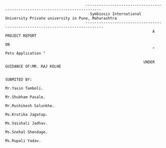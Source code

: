                                         -----------------------------------------------------------------------------
                                          Symbiosis International University Private university in Pune, Maharashtra
                                        ------------------------------------------------------------------------------
                                                                      A PROJECT REPORT 
                                                                              ON
                                                                      " Pets Application "
                                                                            
                                                                  UNDER GUIDANCE OF:MR. RAJ KOLHE 
                                                                          
                                                                             SUBMITED BY:
                                                                           Mr.Yasin Tamboli.
                                                                           Mr.Shubham Pasale.
                                                                           Mr.Rushikesh Salunkhe.
                                                                           Ms.Krutika Jagatap.
                                                                           Ms.Vaishali Jadhav.
                                                                           Ms.Snehal Shendage.
                                                                           Ms.Rupali Yadav.
                                                                              
                                                                              
                                                                                 

                                                                              
                                                                              
                                                                            

